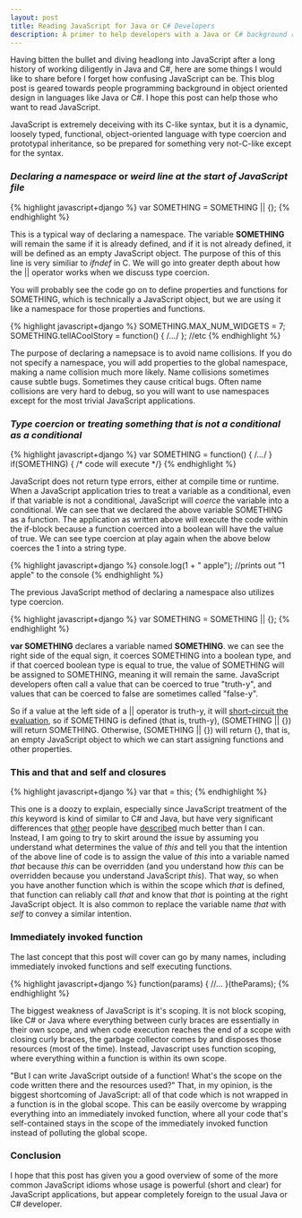 ```yaml
---
layout: post
title: Reading JavaScript for Java or C# Developers
description: A primer to help developers with a Java or C# background read JavaScript
---
```


Having bitten the bullet and diving headlong into JavaScript after a long history of working diligently in Java and C#, here are some things I would like to share before I forget how confusing JavaScript can be. This blog post is geared towards people programming background in object oriented design in languages like Java or C#. I hope this post can help those who want to read JavaScript.

JavaScript is extremely deceiving with its C-like syntax, but it is a dynamic, loosely typed, functional, object-oriented language with type coercion and prototypal inheritance, so be prepared for something very not-C-like except for the syntax.

<h3><em>Declaring a namespace</em> or <em>weird line at the start of JavaScript file</em></h3>
{% highlight javascript+django %}
var SOMETHING = SOMETHING || {};
{% endhighlight %}

This is a typical way of declaring a namespace. The variable <strong>SOMETHING</strong> will remain the same if it is already defined, and if it is not already defined, it will be defined as an empty JavaScript object. The purpose of this of this line is very similiar to <em>ifndef</em> in C. We will go into greater depth about how the || operator works when we discuss type coercion. 

You will probably see the code go on to define properties and functions for SOMETHING, which is technically a JavaScript object, but we are using it like a namespace for those properties and functions.

{% highlight javascript+django %}
SOMETHING.MAX_NUM_WIDGETS = 7;
SOMETHING.tellACoolStory = function() { /*...*/ };
//etc
{% endhighlight %}

The purpose of declaring a namepsace is to avoid name collisions. If you do not specify a namespace, you will add properties to the global namespace, making a name collision much more likely. Name collisions sometimes cause subtle bugs. Sometimes they cause critical bugs. Often name collisions are very hard to debug, so you will want to use namespaces except for the most trivial JavaScript applications.

<h3><em>Type coercion</em> or <em>treating something that is not a conditional as a conditional</em></h3>

{% highlight javascript+django %}
var SOMETHING = function() { /*...*/ }
if(SOMETHING) { /* code will execute */}
{% endhighlight %}

JavaScript does not return type errors, either at compile time or runtime. When a JavaScript application tries to treat a variable as a conditional, even if that variable is not a conditional, JavaScript will <em>coerce</em> the variable into a conditional. We can see that we declared the above variable SOMETHING as a function. The application as written above will execute the code within the if-block because a function coerced into a boolean will have the value of true. We can see type coercion at play again when the above below coerces the 1 into a string type.

{% highlight javascript+django %}
console.log(1 + " apple"); //prints out "1 apple" to the console
{% endhighlight %}

The previous JavaScript method of declaring a namespace also utilizes type coercion. 

{% highlight javascript+django %}
var SOMETHING = SOMETHING || {};
{% endhighlight %}

<strong>var SOMETHING</strong> declares a variable named <strong>SOMETHING</strong>. we can see the right side of the equal sign, it coerces SOMETHING into a boolean type, and if that coerced boolean type is equal to true, the value of SOMETHING will be assigned to SOMETHING, meaning it will remain the same. JavaScript developers often call a value that can be coerced to true "truth-y", and values that can be coerced to false are sometimes called "false-y". 

So if a value at the left side of a || operator is truth-y, it will [short-circuit the evaluation](http://en.wikipedia.org/wiki/Short-circuit_evaluation), so if SOMETHING is defined (that is, truth-y), (SOMETHING || {}) will return SOMETHING. Otherwise, (SOMETHING || {}) will return {}, that is, an empty JavaScript object to which we can start assigning functions and other properties.

<h3>This and that and self and closures</h3>
{% highlight javascript+django %}
var that = this;
{% endhighlight %}

This one is a doozy to explain, especially since JavaScript treatment of the <em>this</em> keyword is kind of similar to C# and Java, but have very significant differences that [other](http://yehudakatz.com/2011/08/11/understanding-javascript-function-invocation-and-this/) people have [described](http://javascriptweblog.wordpress.com/2010/08/30/understanding-javascripts-this/) much better than I can. Instead, I am going to try to skirt around the issue by assuming you understand what determines the value of <em>this</em> and tell you that the intention of the above line of code is to assign the value of <em>this</em> into a variable named <em>that</em> because <em>this</em> can be overridden (and you understand how <em>this</em> can be overridden because you understand JavaScript <em>this</em>). That way, so when you have another function which is within the scope which <em>that</em> is defined, that function can reliably call <em>that</em> and know that <em>that</em> is pointing at the right JavaScript object. It is also common to replace the variable name <em>that</em> with <em>self</em> to convey a similar intention.

<h3>Immediately invoked function</h3>

The last concept that this post will cover can go by many names, including immediately invoked functions and self executing functions.

{% highlight javascript+django %}
function(params) {
	//...
}(theParams);
{% endhighlight %}

The biggest weakness of JavaScript is it's scoping. It is not block scoping, like C# or Java where everything between curly braces are essentially in their own scope, and when code execution reaches the end of a scope with closing curly braces, the garbage collector comes by and disposes those resources (most of the time). Instead, Javascript uses function scoping, where everything within a function is within its own scope.

"But I can write JavaScript outside of a function! What's the scope on the code written there and the resources used?" That, in my opinion, is the biggest shortcoming of JavaScript: all of that code which is not wrapped in a function is in the global scope. This can be easily overcome by wrapping everything into an immediately invoked function, where all your code that's self-contained stays in the scope of the immediately invoked function instead of polluting the global scope.

<h3>Conclusion</h3>
I hope that this post has given you a good overview of some of the more common JavaScript idioms whose usage is powerful (short and clear) for JavaScript applications, but appear completely foreign to the usual Java or C# developer.
